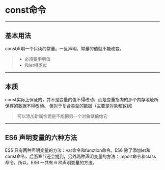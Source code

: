 # const命令

---

## 基本用法

const声明一个只读的常量。一旦声明，常量的值就不能改变。

> * 必须要申明值
> * 和let相类似

---

## 本质

const实际上保证的，并不是变量的值不得改动，而是变量指向的那个内存地址所保存的数据不得改动。
但对于复合类型的数据（主要是对象和数组)
>可以添加新属性但是不能把另一个对象赋值给它

---

## ES6 声明变量的六种方法

ES5 只有两种声明变量的方法：var命令和function命令。ES6 除了添加let和const命令，后面章节还会提到，另外两种声明变量的方法：import命令和class命令。所以，ES6 一共有 6 种声明变量的方法。
